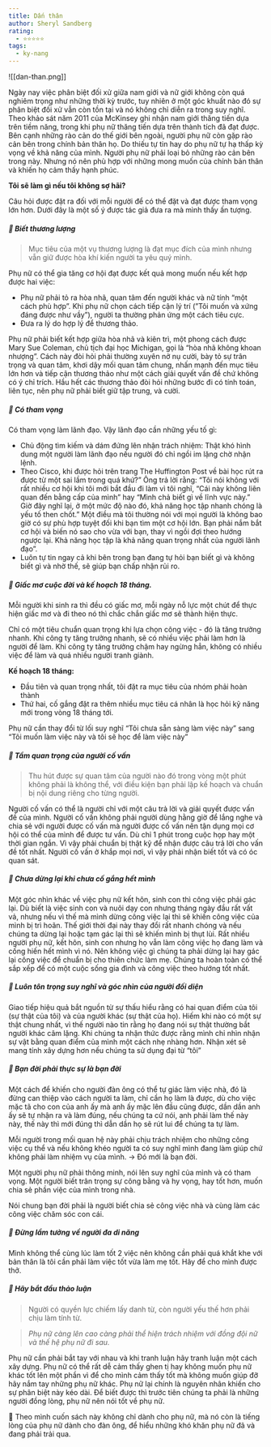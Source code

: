 ```yaml
---
title: Dấn thân
author: Sheryl Sandberg
rating:
  - ⭐⭐⭐⭐⭐
tags:
  - ky-nang
---
```

![[dan-than.png]]

Ngày nay việc phân biệt đối xử giữa nam giới và nữ giới không còn quá nghiêm trọng như những thời kỳ trước, tuy nhiên ở một góc khuất nào đó sự phân biệt đối xử vẫn còn tồn tại và nó không chỉ diễn ra trong suy nghĩ. Theo khảo sát năm 2011 của McKinsey ghi nhận nam giới thăng tiến dựa trên tiềm năng, trong khi phụ nữ thăng tiến dựa trên thành tích đã đạt được. Bên cạnh những rào cản do thế giới bên ngoài, người phụ nữ còn gặp rào cản bên trong chính bản thân họ. Do thiếu tự tin hay do phụ nữ tự hạ thấp kỳ vọng về khả năng của mình. Người phụ nữ phải loại bỏ những rào cản bên trong này. Nhưng nó nên phù hợp với những mong muốn của chính bản thân và khiến họ cảm thấy hạnh phúc.

**Tôi sẽ làm gì nếu tôi không sợ hãi?**

Câu hỏi được đặt ra đối với mỗi người để có thể đặt và đạt được tham vọng lớn hơn. Dưới đây là một số ý được tác giả đưa ra mà mình thấy ấn tượng.
##### 🌱 Biết thương lượng
> Mục tiêu của một vụ thương lượng là đạt mục đích của mình nhưng vẫn giữ được hòa khí kiến người ta yêu quý mình.

Phụ nữ có thể gia tăng cơ hội đạt được kết quả mong muốn nếu kết hợp được hai việc:
- Phụ nữ phải tỏ ra hòa nhã, quan tâm đến người khác và nữ tính “một cách phù hợp”. Khi phụ nữ chọn cách tiếp cận lý trí (”Tôi muốn và xứng đáng được như vầy”), người ta thường phản ứng một cách tiêu cực.
- Đưa ra lý do hợp lý để thương thảo.

Phụ nữ phải biết kết hợp giữa hòa nhã và kiên trì, một phong cách được Mary Sue Coleman, chủ tịch đại học Michigan, gọi là “hòa nhã không khoan nhượng”. Cách này đòi hỏi phải thường xuyên nở nụ cười, bày tỏ sự trân trọng và quan tâm, khơi dậy mối quan tâm chung, nhấn mạnh đến mục tiêu lớn hơn và tiếp cận thương thảo như một cách giải quyết vấn đề chứ không có ý chỉ trích. Hầu hết các thương thảo đòi hỏi những bước đi có tính toán, liên tục, nên phụ nữ phải biết giữ tập trung, và cười.
##### 🌱 Có tham vọng

Có tham vọng làm lãnh đạo. Vậy lãnh đạo cần những yếu tố gì:

- Chủ động tìm kiếm và dám đứng lên nhận trách nhiệm: Thật khó hình dung một người làm lãnh đạo nếu người đó chỉ ngồi im lặng chờ nhận lệnh.
- Theo Cisco, khi được hỏi trên trang The Huffington Post về bài học rút ra được từ một sai lầm trong quá khứ?” Ông trả lời rằng: “Tôi nói không với rất nhiều cơ hội khi tôi mới bắt đầu đi làm vì tôi nghĩ, “Cái này không liên quan đến bằng cấp của mình” hay “Mình chả biết gì về lĩnh vực này.” Giờ đây nghĩ lại, ở một mức độ nào đó, khả năng học tập nhanh chóng là yếu tố then chốt.” Một điều mà tôi thường nói với mọi người là không bao giờ có sự phù hợp tuyệt đối khi bạn tìm một cơ hội lớn. Bạn phải nắm bắt cơ hội và biến nó sao cho vừa với bạn, thay vì ngồi đợi theo hướng ngược lại. Khả năng học tập là khả năng quan trọng nhất của người lãnh đạo”.
- Luôn tự tin ngay cả khi bên trong bạn đang tự hỏi bạn biết gì và không biết gì và nhờ thế, sẽ giúp bạn chấp nhận rủi ro.
##### 🌱 Giấc mơ cuộc đời và kế hoạch 18 tháng.

Mỗi người khi sinh ra thì đều có giấc mơ, mỗi ngày nỗ lực một chút để thực hiện giấc mơ và đi theo nó thì chắc chắn giấc mơ sẽ thành hiện thực.

Chỉ có một tiêu chuẩn quan trọng khi lựa chọn công việc - đó là tăng trưởng nhanh. Khi công ty tăng trưởng nhanh, sẽ có nhiều việc phải làm hơn là người để làm. Khi công ty tăng trưởng chậm hay ngừng hẳn, không có nhiều việc để làm và quá nhiều người tranh giành.

**Kế hoạch 18 tháng:**
- Đầu tiên và quan trọng nhất, tôi đặt ra mục tiêu của nhóm phải hoàn thành
- Thứ hai, cố gắng đặt ra thêm nhiều mục tiêu cá nhân là học hỏi kỹ năng mới trong vòng 18 tháng tới.

Phụ nữ cần thay đổi từ lối suy nghĩ “Tôi chưa sẵn sàng làm việc này” sang “Tôi muốn làm việc này và tôi sẽ học để làm việc này”

##### 🌱 Tầm quan trọng của người cố vấn

> Thu hút được sự quan tâm của người nào đó trong vòng một phút không phải là không thể, với điều kiện bạn phải lập kế hoạch và chuẩn bị nội dung riêng cho từng người.

Người cố vấn có thể là người chỉ với một câu trả lời và giải quyết được vấn đề của mình. Người cố vấn không phải người dùng hằng giờ để lắng nghe và chia sẻ với người được cố vấn mà người được cố vấn nên tận dụng mọi cơ hội có thể của mình để được tư vấn. Dù chỉ 1 phút trong cuộc họp hay một thời gian ngắn. Vì vậy phải chuẩn bị thật kỹ để nhận được câu trả lời cho vấn đề tốt nhất.
Người cố vấn ở khắp mọi nơi, vì vậy phải nhận biết tốt và có óc quan sát.
##### 🌱 Chưa dừng lại khi chưa cố gắng hết mình

Một góc nhìn khác về việc phụ nữ kết hôn, sinh con thì công việc phải gác lại. Dù biết là việc sinh con và nuôi dạy con nhưng tháng ngày đầu rất vất vả, nhưng nếu vì thế mà mình dừng công việc lại thì sẽ khiến công việc của mình bị trì hoãn. Thế giới thời đại này thay đổi rất nhanh chóng và nếu chúng ta dừng lại hoặc tạm gác lại thì sẽ khiến mình bị thụt lùi. Rất nhiều người phụ nữ, kết hôn, sinh con nhưng họ vẫn làm công việc họ đang làm và cống hiến hết mình vì nó. Nên không việc gì chúng ta phải dừng lại hay gác lại công việc để chuẩn bị cho thiên chức làm mẹ. Chúng ta hoàn toàn có thể sắp xếp để có một cuộc sống gia đình và công việc theo hướng tốt nhất.
##### 🌱 Luôn tôn trọng suy nghĩ và góc nhìn của người đối diện

Giao tiếp hiệu quả bắt nguồn từ sự thấu hiểu rằng có hai quan điểm của tôi (sự thật của tôi) và của người khác (sự thật của họ). Hiếm khi nào có một sự thật chung nhất, vì thế người nào tin rằng họ đang nói sự thật thường bắt người khác câm lặng. Khi chúng ta nhận thức được rằng mình chỉ nhìn nhận sự vật bằng quan điểm của mình một cách nhẹ nhàng hơn. Nhận xét sẽ mang tính xây dựng hơn nếu chúng ta sử dụng đại từ “tôi”
##### 🌱 Bạn đời phải thực sự là bạn đời

Một cách để khiến cho người đàn ông có thể tự giác làm việc nhà, đó là đừng can thiệp vào cách người ta làm, chỉ cần họ làm là được, dù cho việc mặc tã cho con của anh ấy mà anh ấy mặc lên đầu cũng được, dần dần anh ấy sẽ tự nhận ra và làm đúng, nếu chúng ta cứ nói, anh phải làm thế này này, thế này thì mới đúng thì dẫn dần họ sẽ rút lui để chúng ta tự làm.

Mỗi người trong mối quan hệ này phải chịu trách nhiệm cho những công việc cụ thể và nếu không khéo người ta có suy nghĩ mình đang làm giúp chứ không phải làm nhiệm vụ của mình. → Đó mới là bạn đời.

Một người phụ nữ phải thông minh, nói lên suy nghĩ của mình và có tham vọng. Một người biết trân trọng sự công bằng và hy vọng, hay tốt hơn, muốn chia sẻ phần việc của mình trong nhà.

Nói chung bạn đời phải là người biết chia sẻ công việc nhà và cùng làm các công việc chăm sóc con cái.
##### 🌱 Đừng lầm tưởng về người đa di năng

Mình không thể cùng lúc làm tốt 2 việc nên không cần phải quá khắt khe với bản thân là tôi cần phải làm việc tốt vừa làm mẹ tốt. Hãy để cho mình được thở.
##### 🌱 Hãy bắt đầu thảo luận

> Người có quyền lực chiếm lấy danh từ, còn người yếu thế hơn phải chịu làm tính từ.

> *Phụ nữ càng lên cao càng phải thể hiện trách nhiệm với đồng đội nữ và thế hệ phụ nữ đi sau.*

Phụ nữ cần phải bắt tay với nhau và khi tranh luận hãy tranh luận một cách xây dựng. Phụ nữ có thể rất dễ cảm thấy ghen tị hay không muốn phụ nữ khác tốt lên một phần vì để cho mình cảm thấy tốt mà không muốn giúp đỡ hãy nắm tay những phụ nữ khác. Phụ nữ lại chính là nguyên nhân khiến cho sự phân biệt này kéo dài. Để biết được thì trước tiên chúng ta phải là những người đồng lòng, phụ nữ nên nói tốt về phụ nữ.

💝 Theo mình cuốn sách này không chỉ dành cho phụ nữ, mà nó còn là tiếng lòng của phụ nữ dành cho đàn ông, để hiểu những khó khăn phụ nữ đã và đang phải trải qua.